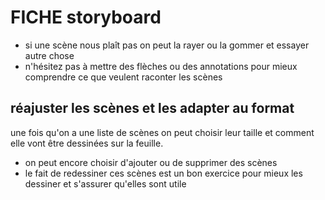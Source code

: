 # FICHE storyboard


- si une scène nous plaît pas on peut la rayer ou la gommer et essayer autre chose
- n'hésitez pas à mettre des flèches ou des annotations pour mieux comprendre ce que veulent raconter les scènes



## réajuster les scènes et les adapter au format

une fois qu'on a une liste de scènes on peut choisir leur taille et comment elle vont être dessinées sur la feuille.

- on peut encore choisir d'ajouter ou de supprimer des scènes
- le fait de redessiner ces scènes est un bon exercice pour mieux les dessiner et s'assurer qu'elles sont utile

